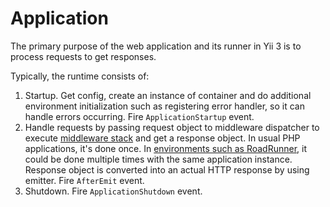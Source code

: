 # Application

The primary purpose of the web application and its runner in Yii 3 is to process requests to get responses.

Typically, the runtime consists of:

1. Startup. Get config, create an instance of container and do additional environment initialization
   such as registering error handler, so it can handle errors occurring. Fire `ApplicationStartup` event.
2. Handle requests by passing request object to middleware dispatcher to execute [middleware stack](middleware.md) and
   get a response object. In usual PHP applications, it's done once. In [environments such as RoadRunner](../tutorial/using-with-event-loop.md),
   it could be done multiple times with the same application instance. Response object is converted into an actual HTTP response by using emitter.
   Fire `AfterEmit` event.
3. Shutdown. Fire `ApplicationShutdown` event.  
